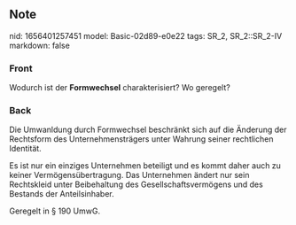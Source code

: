 ## Note
nid: 1656401257451
model: Basic-02d89-e0e22
tags: SR_2, SR_2::SR_2-IV
markdown: false

### Front
Wodurch ist der <b>Formwechsel</b> charakterisiert? Wo geregelt?

### Back
Die Umwanldung durch Formwechsel beschränkt sich auf die Änderung der Rechtsform des Unternehmensträgers unter Wahrung seiner rechtlichen Identität.

Es ist nur ein einziges Unternehmen beteiligt und es kommt daher auch zu keiner Vermögensübertragung. Das Unternehmen ändert nur sein Rechtskleid unter Beibehaltung des Gesellschaftsvermögens und des Bestands der Anteilsinhaber.

Geregelt in § 190 UmwG.
